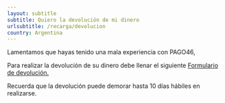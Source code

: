 ```yaml
---
layout: subtitle
subtitle: Quiero la devolución de mi dinero
urlsubtitle: /recarga/devolucion
country: Argentina
---
```

Lamentamos que hayas tenido una mala experiencia con PAGO46,

Para realizar la devolución de su dinero debe llenar el siguiente [Formulario de devolución.](/contact-us/2)

Recuerda que la devolución puede demorar hasta 10 días hábiles en realizarse.
          